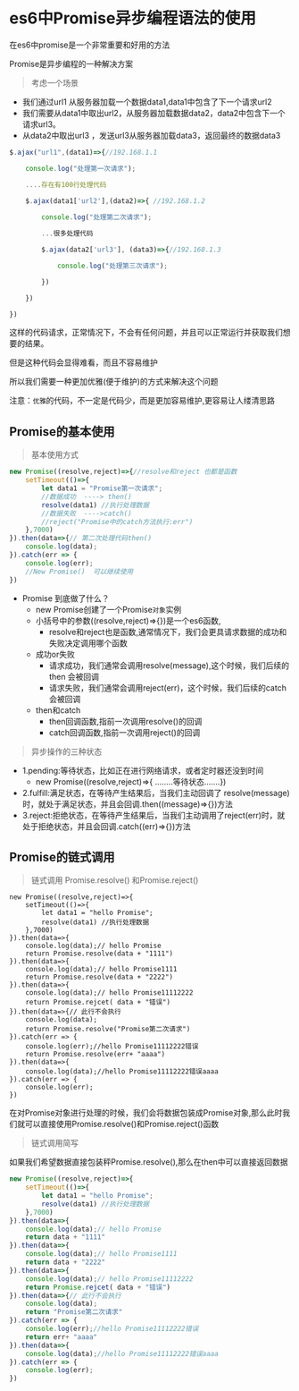 # es6中Promise异步编程语法的使用

在es6中promise是一个非常重要和好用的方法    

Promise是异步编程的一种解决方案

> 考虑一个场景

+ 我们通过url1 从服务器加载一个数据data1,data1中包含了下一个请求url2
+ 我们需要从data1中取出url2，从服务器加载数据data2，data2中包含下一个请求url3。
+ 从data2中取出url3 ，发送url3从服务器加载data3，返回最终的数据data3

```javascript
$.ajax("url1",(data1)=>{//192.168.1.1

	console.log("处理第一次请求");

	....存在有100行处理代码

	$.ajax(data1['url2'],(data2)=>{ //192.168.1.2
        
		console.log("处理第二次请求");

		...很多处理代码

		$.ajax(data2['url3'], (data3)=>{//192.168.1.3

			console.log("处理第三次请求");

		})

	})

})
```



这样的代码请求，正常情况下，不会有任何问题，并且可以正常运行并获取我们想要的结果。  

但是这种代码会显得难看，而且不容易维护  

所以我们需要一种更加优雅(便于维护)的方式来解决这个问题



注意：`优雅`的代码，不一定是代码少，而是更加容易维护,更容易让人缕清思路



## Promise的基本使用

> 基本使用方式

```javascript
new Promise((resolve,reject)=>{//resolve和reject 也都是函数
	setTimeout(()=>{
		let data1 = "Promise第一次请求";
		//数据成功  ----> then()
		resolve(data1) //执行处理数据
		//数据失败  ---->catch()
		//reject("Promise中的catch方法执行:err")
	},7000)
}).then(data=>{// 第二次处理代码then()
	console.log(data);
}).catch(err => {
	console.log(err);
    //New Promise()  可以继续使用
})
```



+ Promise 到底做了什么？
  + new Promise创建了一个Promise`对象`实例
  + 小括号中的参数((resolve,reject)=>{})是一个es6函数,
    + resolve和reject也是函数,通常情况下，我们会更具请求数据的成功和失败决定调用哪个函数
  + 成功or失败
    + 请求成功，我们通常会调用resolve(message),这个时候，我们后续的then 会被回调
    + 请求失败，我们通常会调用reject(err)，这个时候，我们后续的catch会被回调
  + then和catch
    + then回调函数,指前一次调用resolve()的回调
    + catch回调函数,指前一次调用reject()的回调



> 异步操作的三种状态

+ 1.pending:等待状态，比如正在进行网络请求，或者定时器还没到时间
  + new Promise((resolve,reject)=>{ ........等待状态.......})
+ 2.fulfill:满足状态，在等待产生结果后，当我们主动回调了 resolve(message)时，就处于满足状态，并且会回调.then((message)=>{})方法
+ 3.reject:拒绝状态，在等待产生结果后，当我们主动调用了reject(err)时，就处于拒绝状态，并且会回调.catch((err)=>{})方法



## Promise的链式调用

> 链式调用 Promise.resolve() 和Promise.reject()

```javascritp
new Promise((resolve,reject)=>{
	setTimeout(()=>{
		let data1 = "hello Promise";
		resolve(data1) //执行处理数据
	},7000)
}).then(data=>{
	console.log(data);// hello Promise
	return Promise.resolve(data + "1111")
}).then(data=>{
	console.log(data);// hello Promise1111
	return Promise.resolve(data + "2222")
}).then(data=>{
	console.log(data);// hello Promise11112222
	return Promise.rejcet( data + "错误")	
}).then(data=>{// 此行不会执行
	console.log(data);
	return Promise.resolve("Promise第二次请求")
}).catch(err => {
	console.log(err);//hello Promise11112222错误
	return Promise.resolve(err+ "aaaa")
}).then(data=>{
	console.log(data);//hello Promise11112222错误aaaa
}).catch(err => {
	console.log(err);
})

```



在对Promise对象进行处理的时候，我们会将数据包装成Promise对象,那么此时我们就可以直接使用Promise.resolve()和Promise.reject()函数





> 链式调用简写

如果我们希望数据直接包装秤Promise.resolve(),那么在then中可以直接返回数据

```javascript
new Promise((resolve,reject)=>{
	setTimeout(()=>{
		let data1 = "hello Promise";
		resolve(data1) //执行处理数据
	},7000)
}).then(data=>{
	console.log(data);// hello Promise
	return data + "1111"
}).then(data=>{
	console.log(data);// hello Promise1111
	return data + "2222"
}).then(data=>{
	console.log(data);// hello Promise11112222
	return Promise.rejcet( data + "错误")	
}).then(data=>{// 此行不会执行
	console.log(data);
	return "Promise第二次请求"
}).catch(err => {
	console.log(err);//hello Promise11112222错误
	return err+ "aaaa"
}).then(data=>{
	console.log(data);//hello Promise11112222错误aaaa
}).catch(err => {
	console.log(err);
})

```


